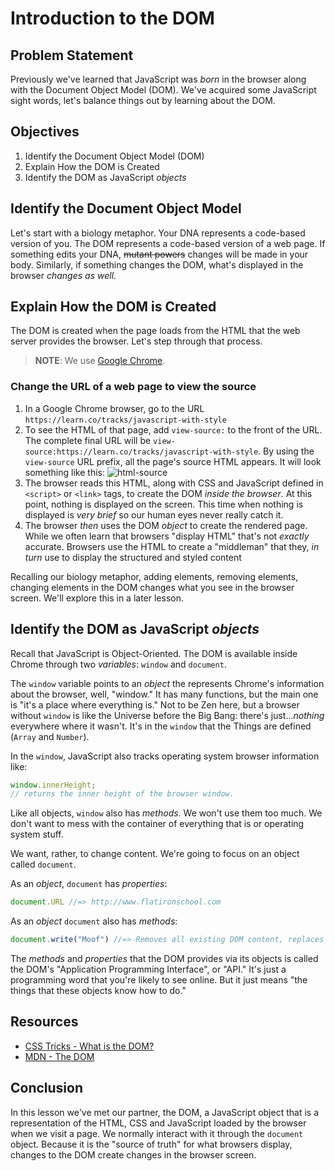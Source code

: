 # Introduction to the DOM

## Problem Statement

Previously we've learned that JavaScript was _born_ in the browser along with
the Document Object Model (DOM). We've acquired some JavaScript sight words,
let's balance things out by learning about the DOM.

## Objectives

1. Identify the Document Object Model (DOM)
2. Explain How the DOM is Created
3. Identify the DOM as JavaScript _objects_

## Identify the Document Object Model

Let's start with a biology metaphor. Your DNA represents a code-based version
of you. The DOM represents a code-based version of a web page. If something
edits your DNA, <span style="text-decoration: line-through">mutant powers</span> changes will be made in your body. Similarly,
if something changes the DOM, what's displayed in the browser _changes as
well_.

## Explain How the DOM is Created

The DOM is created when the page loads from the HTML that the web server
provides the browser. Let's step through that process.

> **NOTE**: We use [Google Chrome][chrome].

### Change the URL of a web page to view the source

1. In a Google Chrome browser, go to the URL `https://learn.co/tracks/javascript-with-style`
2. To see the HTML of that page, add `view-source:` to the front of the URL.
   The complete final URL will be `view-source:https://learn.co/tracks/javascript-with-style`.
   By using the `view-source` URL prefix, all the page's source HTML appears.
   It will look something like this:
   ![html-source](https://s3.amazonaws.com/learn-verified/html-javascript-lesson.png)
3. The browser reads this HTML, along with CSS and JavaScript defined in
   `<script>` or `<link>` tags, to create the DOM _inside the browser_. At this
   point, nothing is displayed on the screen. This time when nothing is
   displayed is _very brief_ so our human eyes never really catch it.
4. The browser _then_ uses the DOM _object_ to create the rendered page. While we
   often learn that browsers "display HTML" that's not _exactly_ accurate.
   Browsers use the HTML to create a "middleman" that they, _in turn_ use to
   display the structured and styled content

Recalling our biology metaphor, adding elements, removing elements, changing
elements in the DOM changes what you see in the browser screen. We'll explore
this in a later lesson.

## Identify the DOM as JavaScript _objects_

Recall that JavaScript is Object-Oriented. The DOM is available inside Chrome
through two _variables_: `window` and `document`.

The `window` variable points to an _object_ the represents Chrome's information
about the browser, well, "window." It has many functions, but the main one is
"it's a place where everything is." Not to be Zen here, but a browser without
`window` is like the Universe before the Big Bang: there's just..._nothing_
everywhere where it wasn't. It's in the `window` that the Things are defined
(`Array` and `Number`).

In the `window`, JavaScript also tracks operating system browser information
like:

```javascript
window.innerHeight;
// returns the inner height of the browser window.
```

Like all objects, `window` also has _methods_.  We won't use them too much.
We don't want to mess with the container of everything that is or operating
system stuff.

We want, rather, to change content. We're going to focus on an object called
`document`.

As an _object_, `document` has _properties_:

```javascript
document.URL //=> http://www.flatironschool.com
```

As an _object_ `document` also has _methods_:

```javascript
document.write("Moof") //=> Removes all existing DOM content, replaces it with "Moof"
```

The _methods_ and _properties_ that the DOM provides via its objects is called
the DOM's "Application Programming Interface", or "API." It's just a programming
word that you're likely to see online. But it just means "the things that these
objects know how to do."

## Resources

- [CSS Tricks - What is the DOM?](https://css-tricks.com/dom/)
- [MDN - The DOM](https://developer.mozilla.org/en-US/docs/Web/API/Document_Object_Model/Introduction)

## Conclusion

In this lesson we've met our partner, the DOM, a JavaScript object that is a
representation of the HTML, CSS and JavaScript loaded by the browser when we
visit a page. We normally interact with it through the `document` object.
Because it is the "source of truth" for what browsers display, changes to the
DOM create changes in the browser screen.

[chrome]: https://www.google.com/chrome/browser/desktop/index.html
